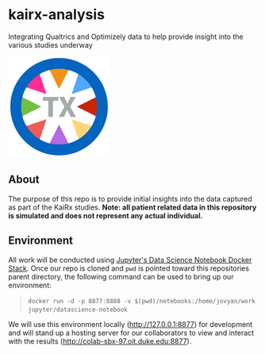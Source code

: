 # kairx-analysis
Integrating Qualtrics and Optimizely data to help provide insight into the various studies underway

![mail](images/logo.png)

## About
The purpose of this repo is to provide initial insights into the data captured as part of the KaiRx studies. **Note: all patient related data in this repository is simulated and does not represent any actual individual.**

## Environment
All work will be conducted using [Jupyter's Data Science Notebook Docker Stack](https://github.com/jupyter/docker-stacks/tree/master/datascience-notebook). Once our repo is cloned and `pwd` is pointed toward this repositories parent directory, the following command can be used to bring up our environment:
>`docker run -d -p 8877:8888 -v $(pwd)/notebooks:/home/jovyan/work jupyter/datascience-notebook`

We will use this environment locally (http://127.0.0.1:8877) for development and will stand up a hosting server for our collaborators to view and interact with the results (http://colab-sbx-97.oit.duke.edu:8877).
